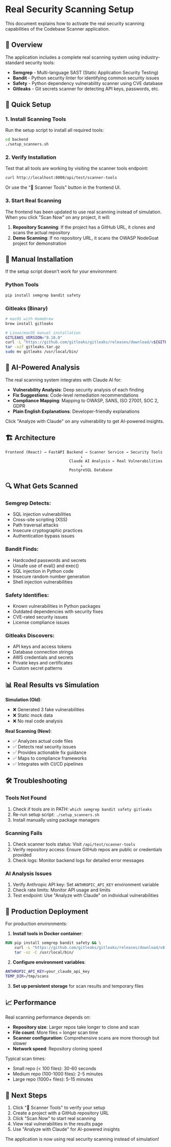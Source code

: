 # Real Security Scanning Setup

This document explains how to activate the real security scanning capabilities of the Codebase Scanner application.

## 🎯 Overview

The application includes a complete real scanning system using industry-standard security tools:

- **Semgrep** - Multi-language SAST (Static Application Security Testing)
- **Bandit** - Python security linter for identifying common security issues
- **Safety** - Python dependency vulnerability scanner using CVE database
- **Gitleaks** - Git secrets scanner for detecting API keys, passwords, etc.

## 🚀 Quick Setup

### 1. Install Scanning Tools

Run the setup script to install all required tools:

```bash
cd backend
./setup_scanners.sh
```

### 2. Verify Installation

Test that all tools are working by visiting the scanner tools endpoint:

```bash
curl http://localhost:8000/api/test/scanner-tools
```

Or use the "🔧 Scanner Tools" button in the frontend UI.

### 3. Start Real Scanning

The frontend has been updated to use real scanning instead of simulation. When you click "Scan Now" on any project, it will:

1. **Repository Scanning**: If the project has a GitHub URL, it clones and scans the actual repository
2. **Demo Scanning**: If no repository URL, it scans the OWASP NodeGoat project for demonstration

## 🔧 Manual Installation

If the setup script doesn't work for your environment:

### Python Tools
```bash
pip install semgrep bandit safety
```

### Gitleaks (Binary)
```bash
# macOS with Homebrew
brew install gitleaks

# Linux/macOS manual installation
GITLEAKS_VERSION="8.18.0"
curl -L "https://github.com/gitleaks/gitleaks/releases/download/v${GITLEAKS_VERSION}/gitleaks_${GITLEAKS_VERSION}_linux_x64.tar.gz" -o gitleaks.tar.gz
tar -xzf gitleaks.tar.gz
sudo mv gitleaks /usr/local/bin/
```

## 🧠 AI-Powered Analysis

The real scanning system integrates with Claude AI for:

- **Vulnerability Analysis**: Deep security analysis of each finding
- **Fix Suggestions**: Code-level remediation recommendations  
- **Compliance Mapping**: Mapping to OWASP, SANS, ISO 27001, SOC 2, GDPR
- **Plain English Explanations**: Developer-friendly explanations

Click "Analyze with Claude" on any vulnerability to get AI-powered insights.

## 🏗️ Architecture

```
Frontend (React) → FastAPI Backend → Scanner Service → Security Tools
                                 ↓
                            Claude AI Analysis ← Real Vulnerabilities
                                 ↓
                            PostgreSQL Database
```

## 🔍 What Gets Scanned

### Semgrep Detects:
- SQL injection vulnerabilities
- Cross-site scripting (XSS)
- Path traversal attacks
- Insecure cryptographic practices
- Authentication bypass issues

### Bandit Finds:
- Hardcoded passwords and secrets
- Unsafe use of eval() and exec()
- SQL injection in Python code
- Insecure random number generation
- Shell injection vulnerabilities

### Safety Identifies:
- Known vulnerabilities in Python packages
- Outdated dependencies with security fixes
- CVE-rated security issues
- License compliance issues

### Gitleaks Discovers:
- API keys and access tokens
- Database connection strings
- AWS credentials and secrets
- Private keys and certificates
- Custom secret patterns

## 📊 Real Results vs Simulation

**Simulation (Old)**:
- ❌ Generated 3 fake vulnerabilities
- ❌ Static mock data
- ❌ No real code analysis

**Real Scanning (New)**:
- ✅ Analyzes actual code files
- ✅ Detects real security issues
- ✅ Provides actionable fix guidance
- ✅ Maps to compliance frameworks
- ✅ Integrates with CI/CD pipelines

## 🛠️ Troubleshooting

### Tools Not Found
1. Check if tools are in PATH: `which semgrep bandit safety gitleaks`
2. Re-run setup script: `./setup_scanners.sh`
3. Install manually using package managers

### Scanning Fails
1. Check scanner tools status: Visit `/api/test/scanner-tools`
2. Verify repository access: Ensure GitHub repos are public or credentials provided
3. Check logs: Monitor backend logs for detailed error messages

### AI Analysis Issues
1. Verify Anthropic API key: Set `ANTHROPIC_API_KEY` environment variable
2. Check rate limits: Monitor API usage and limits
3. Test endpoint: Use "Analyze with Claude" on individual vulnerabilities

## 🔐 Production Deployment

For production environments:

1. **Install tools in Docker container**:
```dockerfile
RUN pip install semgrep bandit safety && \
    curl -L "https://github.com/gitleaks/gitleaks/releases/download/v8.18.0/gitleaks_8.18.0_linux_x64.tar.gz" | \
    tar -xz -C /usr/local/bin/
```

2. **Configure environment variables**:
```bash
ANTHROPIC_API_KEY=your_claude_api_key
TEMP_DIR=/tmp/scans
```

3. **Set up persistent storage** for scan results and temporary files

## 📈 Performance

Real scanning performance depends on:
- **Repository size**: Larger repos take longer to clone and scan
- **File count**: More files = longer scan time
- **Scanner configuration**: Comprehensive scans are more thorough but slower
- **Network speed**: Repository cloning speed

Typical scan times:
- Small repo (< 100 files): 30-60 seconds
- Medium repo (100-1000 files): 2-5 minutes  
- Large repo (1000+ files): 5-15 minutes

## 🎉 Next Steps

1. Click "🔧 Scanner Tools" to verify your setup
2. Create a project with a GitHub repository URL
3. Click "Scan Now" to start real scanning
4. View real vulnerabilities in the results page
5. Use "Analyze with Claude" for AI-powered insights

The application is now using real security scanning instead of simulation!